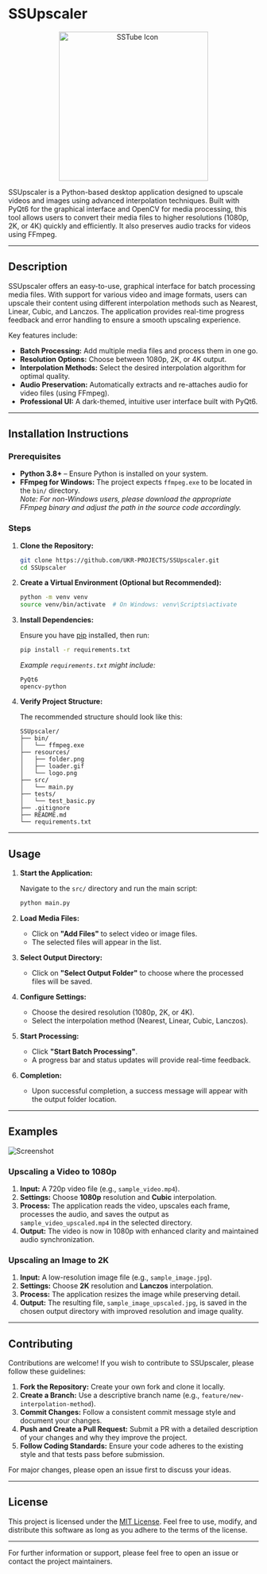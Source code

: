 # SSUpscaler

<p align="center">
  <img src="resources/logo.png" width="300" height="300" alt="SSTube Icon" />
</p>

SSUpscaler is a Python-based desktop application designed to upscale videos and images using advanced interpolation techniques. Built with PyQt6 for the graphical interface and OpenCV for media processing, this tool allows users to convert their media files to higher resolutions (1080p, 2K, or 4K) quickly and efficiently. It also preserves audio tracks for videos using FFmpeg.

---

## Description

SSUpscaler offers an easy-to-use, graphical interface for batch processing media files. With support for various video and image formats, users can upscale their content using different interpolation methods such as Nearest, Linear, Cubic, and Lanczos. The application provides real-time progress feedback and error handling to ensure a smooth upscaling experience.

Key features include:
- **Batch Processing:** Add multiple media files and process them in one go.
- **Resolution Options:** Choose between 1080p, 2K, or 4K output.
- **Interpolation Methods:** Select the desired interpolation algorithm for optimal quality.
- **Audio Preservation:** Automatically extracts and re-attaches audio for video files (using FFmpeg).
- **Professional UI:** A dark-themed, intuitive user interface built with PyQt6.

---

## Installation Instructions

### Prerequisites

- **Python 3.8+** – Ensure Python is installed on your system.
- **FFmpeg for Windows:** The project expects `ffmpeg.exe` to be located in the `bin/` directory.  
  *Note: For non-Windows users, please download the appropriate FFmpeg binary and adjust the path in the source code accordingly.*

### Steps

1. **Clone the Repository:**

   ```bash
   git clone https://github.com/UKR-PROJECTS/SSUpscaler.git
   cd SSUpscaler
   ```

2. **Create a Virtual Environment (Optional but Recommended):**

   ```bash
   python -m venv venv
   source venv/bin/activate  # On Windows: venv\Scripts\activate
   ```

3. **Install Dependencies:**

   Ensure you have [pip](https://pip.pypa.io/) installed, then run:

   ```bash
   pip install -r requirements.txt
   ```

   *Example `requirements.txt` might include:*
   ```
   PyQt6
   opencv-python
   ```

4. **Verify Project Structure:**

   The recommended structure should look like this:

   ```
   SSUpscaler/
   ├── bin/
   │   └── ffmpeg.exe
   ├── resources/
   │   ├── folder.png
   │   ├── loader.gif
   │   └── logo.png
   ├── src/
   │   └── main.py
   ├── tests/
   │   └── test_basic.py
   ├── .gitignore
   ├── README.md
   └── requirements.txt
   ```

---

## Usage

1. **Start the Application:**

   Navigate to the `src/` directory and run the main script:

   ```bash
   python main.py
   ```

2. **Load Media Files:**

   - Click on **"Add Files"** to select video or image files.
   - The selected files will appear in the list.

3. **Select Output Directory:**

   - Click on **"Select Output Folder"** to choose where the processed files will be saved.

4. **Configure Settings:**

   - Choose the desired resolution (1080p, 2K, or 4K).
   - Select the interpolation method (Nearest, Linear, Cubic, Lanczos).

5. **Start Processing:**

   - Click **"Start Batch Processing"**.
   - A progress bar and status updates will provide real-time feedback.

6. **Completion:**

   - Upon successful completion, a success message will appear with the output folder location.

---

## Examples

![Screenshot](https://github.com/user-attachments/assets/2e222ad2-66da-4e26-9676-f59b4c5cf375)

### Upscaling a Video to 1080p

1. **Input:** A 720p video file (e.g., `sample_video.mp4`).
2. **Settings:** Choose **1080p** resolution and **Cubic** interpolation.
3. **Process:** The application reads the video, upscales each frame, processes the audio, and saves the output as `sample_video_upscaled.mp4` in the selected directory.
4. **Output:** The video is now in 1080p with enhanced clarity and maintained audio synchronization.

### Upscaling an Image to 2K

1. **Input:** A low-resolution image file (e.g., `sample_image.jpg`).
2. **Settings:** Choose **2K** resolution and **Lanczos** interpolation.
3. **Process:** The application resizes the image while preserving detail.
4. **Output:** The resulting file, `sample_image_upscaled.jpg`, is saved in the chosen output directory with improved resolution and image quality.

---

## Contributing

Contributions are welcome! If you wish to contribute to SSUpscaler, please follow these guidelines:

1. **Fork the Repository:** Create your own fork and clone it locally.
2. **Create a Branch:** Use a descriptive branch name (e.g., `feature/new-interpolation-method`).
3. **Commit Changes:** Follow a consistent commit message style and document your changes.
4. **Push and Create a Pull Request:** Submit a PR with a detailed description of your changes and why they improve the project.
5. **Follow Coding Standards:** Ensure your code adheres to the existing style and that tests pass before submission.

For major changes, please open an issue first to discuss your ideas.

---

## License

This project is licensed under the [MIT License](LICENSE). Feel free to use, modify, and distribute this software as long as you adhere to the terms of the license.

---

For further information or support, please feel free to open an issue or contact the project maintainers.
